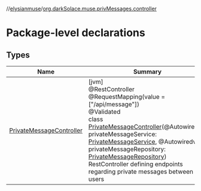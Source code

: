 //[elysianmuse](../../index.md)/[org.darkSolace.muse.privMessages.controller](index.md)

# Package-level declarations

## Types

| Name | Summary |
|---|---|
| [PrivateMessageController](-private-message-controller/index.md) | [jvm]<br>@RestController<br>@RequestMapping(value = [&quot;/api/message&quot;])<br>@Validated<br>class [PrivateMessageController](-private-message-controller/index.md)(@Autowiredval privateMessageService: [PrivateMessageService](../org.darkSolace.muse.privMessages.service/-private-message-service/index.md), @Autowiredval privateMessageRepository: [PrivateMessageRepository](../org.darkSolace.muse.privMessages.repository/-private-message-repository/index.md))<br>RestController defining endpoints regarding private messages between users |
